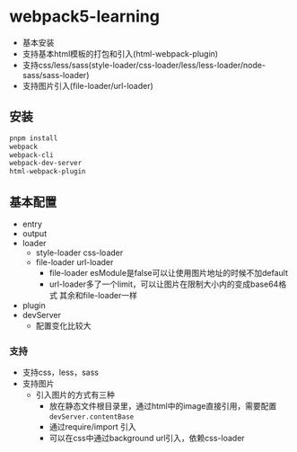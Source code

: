 # webpack5-learning
- 基本安装
- 支持基本html模板的打包和引入(html-webpack-plugin)
- 支持css/less/sass(style-loader/css-loader/less/less-loader/node-sass/sass-loader)
- 支持图片引入(file-loader/url-loader)
## 安装
```bash
pnpm install 
webpack 
webpack-cli
webpack-dev-server 
html-webpack-plugin
```

## 基本配置
- entry
- output
- loader
    - style-loader css-loader
    - file-loader url-loader
        - file-loader esModule是false可以让使用图片地址的时候不加default
        - url-loader多了一个limit，可以让图片在限制大小内的变成base64格式 其余和file-loader一样
- plugin
- devServer
    - 配置变化比较大

### 支持
- 支持css，less，sass
- 支持图片
    - 引入图片的方式有三种
        - 放在静态文件根目录里，通过html中的image直接引用，需要配置`devServer.contentBase`
        - 通过require/import 引入
        - 可以在css中通过background url引入，依赖css-loader
